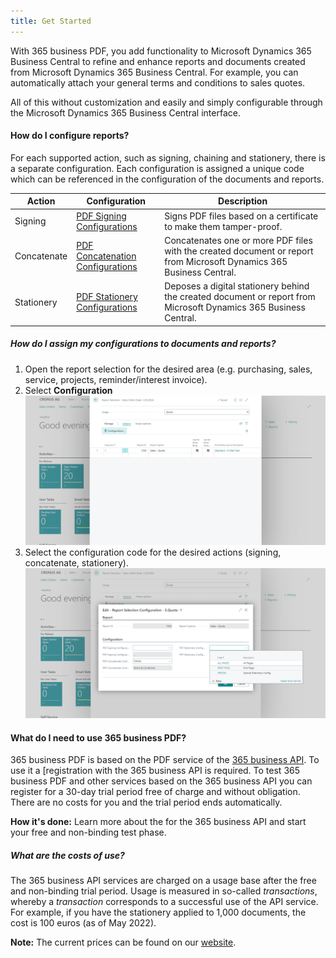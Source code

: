 ```yaml
---
title: Get Started
---
```

With 365 business PDF, you add functionality to Microsoft Dynamics 365 Business Central to refine and enhance reports and documents created from Microsoft Dynamics 365 Business Central. For example, you can automatically attach your general terms and conditions to sales quotes.

All of this without customization and easily and simply configurable through the Microsoft Dynamics 365 Business Central interface.

#### How do I configure reports?

For each supported action, such as signing, chaining and stationery, there is a separate configuration. Each configuration is assigned a unique code which can be referenced in the configuration of the documents and reports.

| Action | Configuration | Description |
| --- | --- | --- |
| Signing | [PDF Signing Configurations](signing.md) | Signs PDF files based on a certificate to make them tamper-proof. |
| Concatenate | [PDF Concatenation Configurations](concatenate.md) | Concatenates one or more PDF files with the created document or report from Microsoft Dynamics 365 Business Central. |
| Stationery | [PDF Stationery Configurations](stationery.md) | Deposes a digital stationery behind the created document or report from Microsoft Dynamics 365 Business Central. |

##### How do I assign my configurations to documents and reports?

1. Open the report selection for the desired area (e.g. purchasing, sales, service, projects, reminder/interest invoice).
2. Select **Configuration**
   ![Report Selection - Configuration Action](/assets/images/365-business-pdf/report-selections.png)
3. Select the configuration code for the desired actions (signing, concatenate, stationery).
   ![Report Selection Configuration](/assets/images/365-business-pdf/report-selection-configuration.png)  

#### What do I need to use 365 business PDF?

365 business PDF is based on the PDF service of the [365 business API](../365-business-api/). To use it a [registration with the 365 business API is required. To test 365 business PDF and other services based on the 365 business API you can register for a 30-day trial period free of charge and without obligation.
There are no costs for you and the trial period ends automatically.

<div class="alert alert-info">
    <i class="fa-duotone fa-thin fa-lightbulb fa-lg" style="--fa-secondary-color: #00b7c3; --fa-primary-color: #111111;"></i> <strong>How it's done:</strong> Learn more about the for the 365 business API and start your free and non-binding test phase.
</div>

##### What are the costs of use?

The 365 business API services are charged on a usage base after the free and non-binding trial period. Usage is measured in so-called *transactions*, whereby a *transaction* corresponds to a successful use of the API service.
For example, if you have the stationery applied to 1,000 documents, the cost is 100 euros (as of May 2022).

<div class="alert alert-info">
    <i class="fa-duotone fa-thin fa-lightbulb fa-lg" style="--fa-secondary-color: #00b7c3; --fa-primary-color: #111111;"></i> <strong>Note:</strong> The current prices can be found on our <a href="https://365businessdev.com/cloud/preise/pdf/">website</a>.
</div>